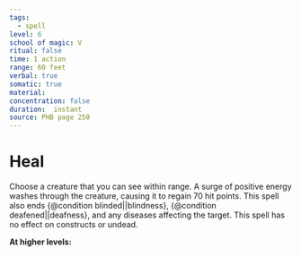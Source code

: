 ```yaml
---
tags:
  - spell
level: 6
school of magic: V
ritual: false
time: 1 action
range: 60 feet
verbal: true
somatic: true
material: 
concentration: false
duration:  instant
source: PHB page 250
---
```

# Heal
Choose a creature that you can see within range. A surge of positive energy washes through the creature, causing it to regain 70 hit points. This spell also ends {@condition blinded||blindness}, {@condition deafened||deafness}, and any diseases affecting the target. This spell has no effect on constructs or undead.

**At higher levels:** 